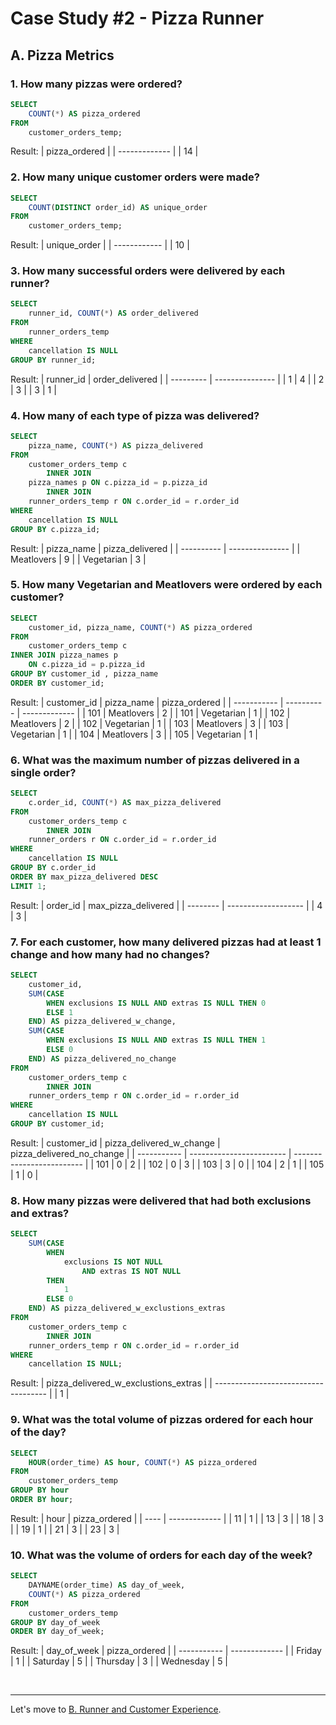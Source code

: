 # Case Study #2 - Pizza Runner

## A. Pizza Metrics

### 1. How many pizzas were ordered?
``` sql
SELECT 
    COUNT(*) AS pizza_ordered
FROM
    customer_orders_temp;
```
Result:
| pizza_ordered |
| ------------- |
| 14            |

### 2. How many unique customer orders were made?
``` sql
SELECT 
    COUNT(DISTINCT order_id) AS unique_order
FROM
    customer_orders_temp;
```
Result:
| unique_order |
| ------------ |
| 10           |

### 3. How many successful orders were delivered by each runner?
``` sql
SELECT 
    runner_id, COUNT(*) AS order_delivered
FROM
    runner_orders_temp
WHERE
    cancellation IS NULL
GROUP BY runner_id;
```
Result:
| runner_id | order_delivered |
| --------- | --------------- |
| 1         | 4               |
| 2         | 3               |
| 3         | 1               |

### 4. How many of each type of pizza was delivered?
``` sql
SELECT 
    pizza_name, COUNT(*) AS pizza_delivered
FROM
    customer_orders_temp c
        INNER JOIN
    pizza_names p ON c.pizza_id = p.pizza_id
        INNER JOIN
    runner_orders_temp r ON c.order_id = r.order_id
WHERE
    cancellation IS NULL
GROUP BY c.pizza_id;
```
Result:
| pizza_name | pizza_delivered |
| ---------- | --------------- |
| Meatlovers | 9               |
| Vegetarian | 3               |

### 5. How many Vegetarian and Meatlovers were ordered by each customer?
``` sql
SELECT 
    customer_id, pizza_name, COUNT(*) AS pizza_ordered
FROM
    customer_orders_temp c
INNER JOIN pizza_names p 
    ON c.pizza_id = p.pizza_id
GROUP BY customer_id , pizza_name
ORDER BY customer_id;
```
Result:
| customer_id | pizza_name | pizza_ordered |
| ----------- | ---------- | ------------- |
| 101         | Meatlovers | 2             |
| 101         | Vegetarian | 1             |
| 102         | Meatlovers | 2             |
| 102         | Vegetarian | 1             |
| 103         | Meatlovers | 3             |
| 103         | Vegetarian | 1             |
| 104         | Meatlovers | 3             |
| 105         | Vegetarian | 1             |

### 6. What was the maximum number of pizzas delivered in a single order?
``` sql
SELECT 
    c.order_id, COUNT(*) AS max_pizza_delivered
FROM
    customer_orders_temp c
        INNER JOIN
    runner_orders r ON c.order_id = r.order_id
WHERE
    cancellation IS NULL
GROUP BY c.order_id
ORDER BY max_pizza_delivered DESC
LIMIT 1;
```
Result:
| order_id | max_pizza_delivered |
| -------- | ------------------- |
| 4        | 3                   |

### 7. For each customer, how many delivered pizzas had at least 1 change and how many had no changes?
``` sql
SELECT 
    customer_id,
    SUM(CASE
        WHEN exclusions IS NULL AND extras IS NULL THEN 0
        ELSE 1
    END) AS pizza_delivered_w_change,
    SUM(CASE
        WHEN exclusions IS NULL AND extras IS NULL THEN 1
        ELSE 0
    END) AS pizza_delivered_no_change
FROM
    customer_orders_temp c
        INNER JOIN
    runner_orders_temp r ON c.order_id = r.order_id
WHERE
    cancellation IS NULL
GROUP BY customer_id;
```
Result:
| customer_id | pizza_delivered_w_change | pizza_delivered_no_change |
| ----------- | ------------------------ | ------------------------- |
| 101         | 0                        | 2                         |
| 102         | 0                        | 3                         |
| 103         | 3                        | 0                         |
| 104         | 2                        | 1                         |
| 105         | 1                        | 0                         |

### 8. How many pizzas were delivered that had both exclusions and extras?
``` sql
SELECT 
    SUM(CASE
        WHEN
            exclusions IS NOT NULL
                AND extras IS NOT NULL
        THEN
            1
        ELSE 0
    END) AS pizza_delivered_w_exclustions_extras
FROM
    customer_orders_temp c
        INNER JOIN
    runner_orders_temp r ON c.order_id = r.order_id
WHERE
    cancellation IS NULL;
```
Result:
| pizza_delivered_w_exclustions_extras |
| ------------------------------------ |
| 1                                    |

### 9. What was the total volume of pizzas ordered for each hour of the day?
``` sql
SELECT 
    HOUR(order_time) AS hour, COUNT(*) AS pizza_ordered
FROM
    customer_orders_temp
GROUP BY hour
ORDER BY hour;
```
Result:
| hour | pizza_ordered |
| ---- | ------------- |
| 11   | 1             |
| 13   | 3             |
| 18   | 3             |
| 19   | 1             |
| 21   | 3             |
| 23   | 3             |

### 10. What was the volume of orders for each day of the week?
``` sql
SELECT 
    DAYNAME(order_time) AS day_of_week,
    COUNT(*) AS pizza_ordered
FROM
    customer_orders_temp
GROUP BY day_of_week
ORDER BY day_of_week;
```
Result:
| day_of_week | pizza_ordered |
| ----------- | ------------- |
| Friday      | 1             |
| Saturday    | 5             |
| Thursday    | 3             |
| Wednesday   | 5             |

<br>

***
Let's move to [B. Runner and Customer Experience](./B.%20Runner%20and%20Customer%20Experience.md).